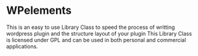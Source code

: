 WPelements
==========

 This is an easy to use Library Class to speed the process of writting wordpress plugin and the structure layout of your plugin
 This Library Class is licensed under GPL and can be used in both personal and commercial applications.